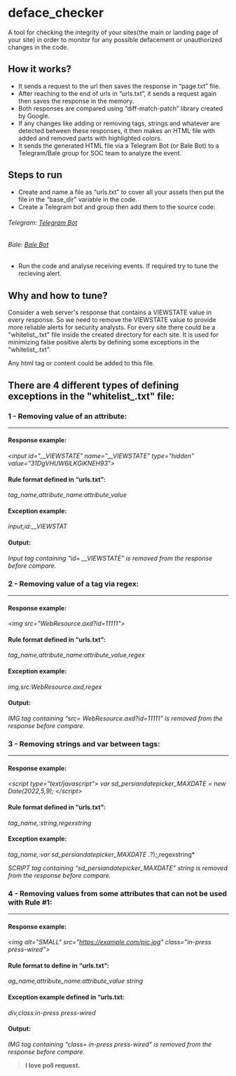 # deface_checker

A tool for checking the integrity of your sites(the main or landing page of your site) in order to monitor for any possible defacement or unauthorized changes in the code.

## How it works?

* It sends a request to the url then saves the response in “page.txt” file.
*	After reaching to the end of urls in “urls.txt”, it sends a request again then saves the response in the memory.
*	Both responses are compared using “diff-match-patch” library created by Google.
*	If any changes like adding or removing tags, strings and whatever are detected between these responses, it then makes an HTML file with added and removed parts with highlighted colors.
*	It sends the generated HTML file via a Telegram Bot (or Bale Bot) to a Telegram/Bale group for SOC team to analyze the event.

## Steps to run

*	Create and name a file as “urls.txt” to cover all your assets then put the file in the “base_dir” variable in the code.
*	Create a Telegram bot and group then add them to the source code:
###### Telegram:  [Telegram Bot](https://core.telegram.org/bots#how-do-i-create-a-bot)
###### Bale:  [Bale Bot](https://dev.bale.ai/quick-start)
*	Run the code and analyse receiving events. If required try to tune the recieving alert.

## Why and how to tune?

Consider a web server's response that contains a VIEWSTATE value in every response. So we need to remove the VIEWSTATE value to provide more reliable alerts for security analysts.
For every site there could be a "whitelist_.txt" file inside the created directory for each site.
It is used for minimizing false positive alerts by defining some exceptions in the "whitelist_.txt".

Any html tag or content could be added to this file.


## There are 4 different types of defining exceptions in the "whitelist_.txt" file:



### 1 - Removing value of an attribute:
---
#### Response example:
*&lt;input id="__VIEWSTATE" name="__VIEWSTATE" type="hidden"  value="31DgVHUW6lLKGiKNEH93"&gt;*

#### Rule format defined in “urls.txt”:
*tag_name,attribute_name:attribute_value*

#### Exception example:
*input,id:__VIEWSTAT*

#### Output:
*Input tag containing “id= __VIEWSTATE” is removed from the response before compare.*




### 2 - Removing value of a tag via regex:
---
#### Response example:
*&lt;img src="WebResource.axd?id=11111"&gt;*

#### Rule format defined in “urls.txt”:

*tag_name,attribute_name:attribute_value,regex*

#### Exception example:

*img,src:WebResource.axd,regex*

#### Output:
*IMG tag containing “src= WebResource.axd?id=11111” is removed from the response before compare.*




### 3 - Removing strings and var between tags:
---
#### Response example:
*&lt;script type="text/javascript"> var sd_persiandatepicker_MAXDATE = new Date(2022,5,9); &lt;/script>*

#### Rule format defined in “urls.txt”:
*tag_name,:string,regexstring*

#### Exception example:
*tag_name,:var sd_persiandatepicker_MAXDATE .*?\);,regexstring*

*SCRIPT tag containing “sd_persiandatepicker_MAXDATE” string is removed from the response before compare.*




### 4 - Removing values from some attributes that can not be used with Rule #1:
---
#### Response example:
*&lt;img alt="SMALL" src="https://example.com/pic.jpg" class=”in-press press-wired”&gt;*

#### Rule format to define in “urls.txt”:
*ag_name,attribute_name:attribute_value string*

#### Exception example defined in “urls.txt:
*div,class:in-press press-wired*

#### Output:
*IMG tag containing “class= in-press press-wired” is removed from the response before compare.*



> __I love poll request.__
